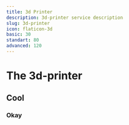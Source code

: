 ```yaml
---
title: 3d Printer
description: 3d-printer service description
slug: 3d-printer
icon: flaticon-3d
basic: 30
standart: 80
advanced: 120
---
```


# The 3d-printer
## Cool
### Okay
